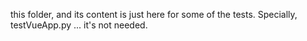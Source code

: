 this folder, and its content is just here for some of the tests.
Specially, testVueApp.py ... it's not needed.
